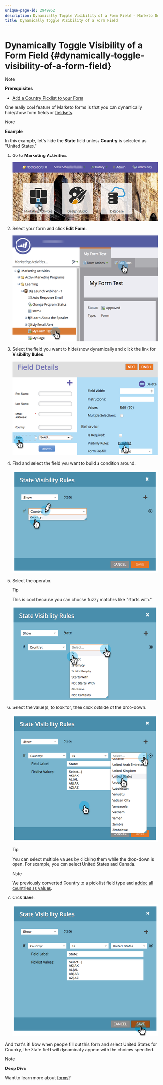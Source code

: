 ```yaml
---
unique-page-id: 2949962
description: Dynamically Toggle Visibility of a Form Field - Marketo Docs - Product Documentation
title: Dynamically Toggle Visibility of a Form Field
---
```


# Dynamically Toggle Visibility of a Form Field {#dynamically-toggle-visibility-of-a-form-field}

>[!NOTE]
>
>**Prerequisites**
>
>* [Add a Country Picklist to your Form](../../../../product-docs/demand-generation/forms/form-actions/add-a-country-picklist-to-your-form.md)
>

One really cool feature of Marketo forms is that you can dynamically hide/show form fields or [fieldsets](add-a-fieldset-to-a-form.md). 

>[!NOTE]
>
>**Example**
>
>In this example, let's hide the&nbsp;**State**&nbsp;field unless&nbsp;**Country**&nbsp;is selected as "United States."

1. Go to **Marketing** **Activities**. 

   ![](assets/login-marketing-activities-8.png)

1. Select your form and click **Edit** **Form**.

   ![](assets/editform-1.png)

1. Select the field you want to hide/show dynamically and click the link for **Visibility** **Rules**.

   ![](assets/image2014-9-15-15-3a16-3a0.png)

1. Find and select the field you want to build a condition around.

   ![](assets/image2014-9-15-15-3a16-3a12.png)

1. Select the operator.

   >[!TIP]
   >
   >This is cool because you can choose fuzzy matches like "starts with."

   ![](assets/image2014-9-15-15-3a16-3a50.png)

1. Select the value(s) to look for, then click outside of the drop-down.

   ![](assets/image2014-9-15-15-3a17-3a4.png)

   >[!TIP]
   >
   >You can select multiple values by clicking them while the drop-down is open. For example, you can select United States and Canada.

   >[!NOTE]
   >
   >We previously converted Country to a pick-list field type and [added all countries as values](../../../../product-docs/demand-generation/forms/form-actions/add-a-country-picklist-to-your-form.md).

1. Click **Save**.

   ![](assets/image2014-9-15-15-3a18-3a15.png)

And that's it! Now when people fill out this form and select United States for Country, the State field will dynamically appear with the choices specified.

>[!NOTE]
>
>**Deep Dive**
>
>Want to learn more about [forms](http://docs.marketo.com/display/docs/forms)?


